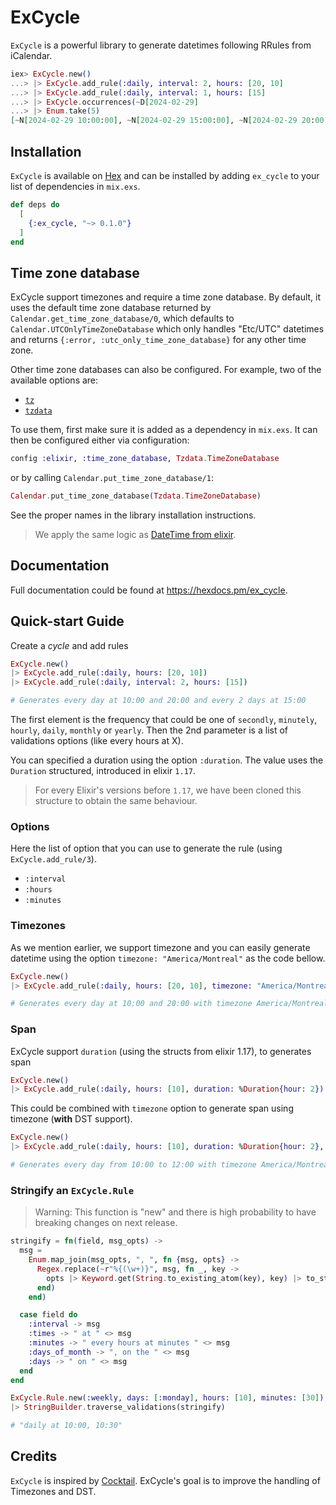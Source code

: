 # ExCycle

`ExCycle` is a powerful library to generate datetimes following RRules from iCalendar.

```elixir
iex> ExCycle.new()
...> |> ExCycle.add_rule(:daily, interval: 2, hours: [20, 10]
...> |> ExCycle.add_rule(:daily, interval: 1, hours: [15]
...> |> ExCycle.occurrences(~D[2024-02-29]
...> |> Enum.take(5)
[~N[2024-02-29 10:00:00], ~N[2024-02-29 15:00:00], ~N[2024-02-29 20:00:00], ~N[2024-03-01 15:00:00], ~N[2024-03-02 10:00:00]]
```

## Installation

`ExCycle` is available on [Hex](https://hex.pm/packages/ex_cycle) and can be installed
by adding `ex_cycle` to your list of dependencies in `mix.exs`.

```elixir
def deps do
  [
    {:ex_cycle, "~> 0.1.0"}
  ]
end
```

## Time zone database

ExCycle support timezones and require a time zone database.
By default, it uses the default time zone database returned by
`Calendar.get_time_zone_database/0`, which defaults to
`Calendar.UTCOnlyTimeZoneDatabase` which only handles "Etc/UTC"
datetimes and returns `{:error, :utc_only_time_zone_database}`
for any other time zone.

Other time zone databases can also be configured. For example,
two of the available options are:

* [`tz`](https://hexdocs.pm/tz/)
* [`tzdata`](https://hexdocs.pm/tzdata/)

To use them, first make sure it is added as a dependency in `mix.exs`.
It can then be configured either via configuration:

```elixir
config :elixir, :time_zone_database, Tzdata.TimeZoneDatabase
```

or by calling `Calendar.put_time_zone_database/1`:

```elixir
Calendar.put_time_zone_database(Tzdata.TimeZoneDatabase)
```

See the proper names in the library installation instructions.

> We apply the same logic as [DateTime from elixir](https://hexdocs.pm/elixir/DateTime.html).

## Documentation

Full documentation could be found at <https://hexdocs.pm/ex_cycle>.

## Quick-start Guide

Create a *cycle* and add rules

```elixir
ExCycle.new()
|> ExCycle.add_rule(:daily, hours: [20, 10])
|> ExCycle.add_rule(:daily, interval: 2, hours: [15])

# Generates every day at 10:00 and 20:00 and every 2 days at 15:00
```

The first element is the frequency that could be one of `secondly`, `minutely`, `hourly`,
`daily`, `monthly` or `yearly`. Then the 2nd parameter is a list of validations options
(like every hours at X).

You can specified a duration using the option `:duration`. The value uses the `Duration` structured, introduced
in elixir `1.17`.

> For every Elixir's versions before `1.17`, we have been cloned this structure to obtain the same behaviour.


### Options

Here the list of option that you can use to generate the rule (using `ExCycle.add_rule/3`).

- `:interval`
- `:hours`
- `:minutes`

### Timezones

As we mention earlier, we support timezone and you can easily generate datetime using the option `timezone: "America/Montreal"` as the code bellow.

```elixir
ExCycle.new()
|> ExCycle.add_rule(:daily, hours: [20, 10], timezone: "America/Montreal")

# Generates every day at 10:00 and 20:00 with timezone America/Montreal
```

### Span

ExCycle support `duration` (using the structs from elixir 1.17), to generates span

```elixir
ExCycle.new()
|> ExCycle.add_rule(:daily, hours: [10], duration: %Duration{hour: 2})
```

This could be combined with `timezone` option to generate span using timezone (**with** DST support).

```elixir
ExCycle.new()
|> ExCycle.add_rule(:daily, hours: [10], duration: %Duration{hour: 2}, timezone: "America/Montreal")

# Generates every day from 10:00 to 12:00 with timezone America/Montreal
```

### Stringify an `ExCycle.Rule`

> Warning: This function is "new" and there is high probability to have breaking changes on next release.

```elixir
stringify = fn(field, msg_opts) ->
  msg =
    Enum.map_join(msg_opts, ", ", fn {msg, opts} ->
      Regex.replace(~r"%{(\w+)}", msg, fn _, key ->
        opts |> Keyword.get(String.to_existing_atom(key), key) |> to_string()
      end)
    end)

  case field do
    :interval -> msg
    :times -> " at " <> msg
    :minutes -> " every hours at minutes " <> msg
    :days_of_month -> ", on the " <> msg
    :days -> " on " <> msg
  end
end

ExCycle.Rule.new(:weekly, days: [:monday], hours: [10], minutes: [30])
|> StringBuilder.traverse_validations(stringify)

# "daily at 10:00, 10:30"
```

## Credits

`ExCycle` is inspired by [Cocktail](https://github.com/peek-travel/cocktail). ExCycle's goal is to improve the handling of Timezones and DST.
